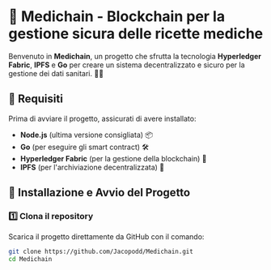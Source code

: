 # 🏥 Medichain - Blockchain per la gestione sicura delle ricette mediche

Benvenuto in **Medichain**, un progetto che sfrutta la tecnologia **Hyperledger Fabric**, **IPFS** e **Go** per creare un sistema decentralizzato e sicuro per la gestione dei dati sanitari. 🏥🔗

## 📌 Requisiti

Prima di avviare il progetto, assicurati di avere installato:

- **Node.js** (ultima versione consigliata) 📦
- **Go** (per eseguire gli smart contract) 🛠️
- **Hyperledger Fabric** (per la gestione della blockchain) 🔗
- **IPFS** (per l'archiviazione decentralizzata) 📁

## 🚀 Installazione e Avvio del Progetto

### 1️⃣ Clona il repository
Scarica il progetto direttamente da GitHub con il comando:

```sh
git clone https://github.com/Jacopodd/Medichain.git
cd Medichain

